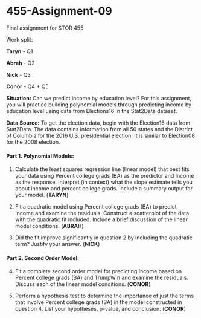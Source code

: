 # 455-Assignment-09
Final assignment for STOR 455

Work split: 

__Taryn__ - Q1

__Abrah__ - Q2

__Nick__  - Q3

__Conor__ - Q4 + Q5

__Situation:__ Can we predict income by education level? For this assignment, you will practice building polynomial models through predicting income by education level using data from Elections16 in the Stat2Data dataset. 
 
__Data Source:__ To get the election data, begin with the Election16 data from Stat2Data. The data contains information from all 50 states and the District of Columbia for the 2016 U.S. presidential election. It is similar to Election08 for the 2008 election. 

#### Part 1. Polynomial Models: ####
1. Calculate the least squares regression line (linear model) that best fits your data using Percent college grads (BA) as the predictor and Income as the response. Interpret (in context) what the slope estimate tells you about income and percent college grads. Include a summary output for your model. (__TARYN__)

2. Fit a quadratic model using Percent college grads (BA) to predict Income and examine the residuals. Construct a scatterplot of the data with the quadratic fit included. Include a brief discussion of the linear model conditions. (__ABRAH__)

3. Did the fit improve significantly in question 2 by including the quadratic term? Justify your answer. (__NICK__) 
#### Part 2. Second Order Model: ####
4. Fit a complete second order model for predicting Income based on Percent college grads (BA) and TrumpWin and examine the residuals. Discuss each of the linear model conditions. (__CONOR__)

5. Perform a hypothesis test to determine the importance of just the terms that involve Percent college grads (BA) in the model constructed in question 4. List your hypotheses, p-value, and conclusion. (__CONOR__)
